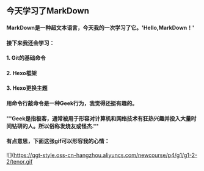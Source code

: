 ## 今天学习了MarkDown
#### MarkDown是一种超文本语言，今天我的一次学习了它。'Hello,MarkDown！'
#### 接下来我还会学习：
#### 1. Git的基础命令
#### 2. Hexo框架
#### 3. Hexo更换主题
#### 用命令行敲命令是一种**Geek**行为，我觉得还挺有趣的。
#### '''Geek是指极客，通常被用于形容对计算机和网络技术有狂热兴趣并投入大量时间钻研的人。所以俗称发烧友或怪杰.'''
#### 有点意思，下面这张gif可以形容我的心情：
![](https://qgt-style.oss-cn-hangzhou.aliyuncs.com/newcourse/p4/g1/g1-2-2/tenor.gif
